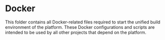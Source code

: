 # Docker

This folder contains all Docker-related files required to start the unified build environment of the platform.
These Docker configurations and scripts are intended to be used by all other projects that depend on the platform.

